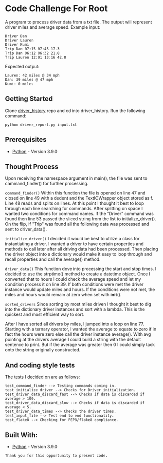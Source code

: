 # Code Challenge For Root

A program to process driver data from a txt file. The output will represent driver miles and average speed. 
Example input:

```
Driver Dan
Driver Lauren
Driver Kumi
Trip Dan 07:15 07:45 17.3
Trip Dan 06:12 06:32 21.8
Trip Lauren 12:01 13:16 42.0
```

Expected output:

```
Lauren: 42 miles @ 34 mph
Dan: 39 miles @ 47 mph
Kumi: 0 miles
```

## Getting Started

Clone [driver_history](https://github.com/Kevinwclark/driver_history) repo and cd into driver_history. Run the following command:
```
python driver_report.py input.txt
```

## Prerequisites

* [Python](https://www.python.org/) - Version 3.9.0


## Thought Process

Upon receiving the namespace argument in main(), the file was sent to cammand_finder() for further processing. 

```command_finder()```
Within this function the file is opened on line 47 and closed on line 49 with a dedent and the TextIOWrapper object stored as f. Line 48 reads and splits on lines. At this point I thought it best to loop through each line searching for commands. After splitting on space I wanted two conditions for command names. If the "Driver" command was found then line 53 passed the sliced string from the list to initialize_driver(). On the flip, if "Trip" was found all the following data was processed and sent to driver_data(). 

```initialize_driver()```
I decided it would be best to utilize a class for instantiating a driver. I wanted a driver to have certain properties and methods to call later after all driving data had been processed. Then placing the driver object into a dictionary would make it easy to loop through and recall properties and call the average() method.

```driver_data()```
This function dove into processing the start and stop times. I decided to use the strptime() method to create a datetime object. Once I converted that to hours I could check the average speed and let my condition process it on line 39. If both conditions were met the driver instance would update miles and hours. If the conditions were not met, the miles and hours would remain at zero when set with __init__(). 

```sorted_drivers```
Since sorting by most miles driven I thought it best to dig into the dictionary driver instances and sort with a lambda. This is the quickest and most efficient way to sort. 

After I have sorted all drivers by miles, I jumped into a loop on line 77. Starting with a ternary operator, I wanted the average to equate to zero if in fact the hours were zero else call the driver instance average(). With avg pointing at the drivers average I could build a string with the default sentence to print. But if the average was greater then 0 I could simply tack onto the string originally constructed. 

## And coding style tests

The tests I decided on are as follows: 

```
test_command_finder --> Testing commands coming in.
test_initialize_driver --> Checks for Driver initialization.
test_driver_data_discard_fast --> Checks if data is discarded if average > 100.
test_driver_data_discard_slow --> Checks if data is discarded if average < 5.
test_driver_data_times --> Checks the driver times.
test_input_file --> Test end to end functionality.
test_flake8 --> Checking for PEP8/flake8 compliance.
```

## Built With:

* [Python](https://www.python.org/) - Version 3.9.0

```Thank you for this opportunity to present code. ```
